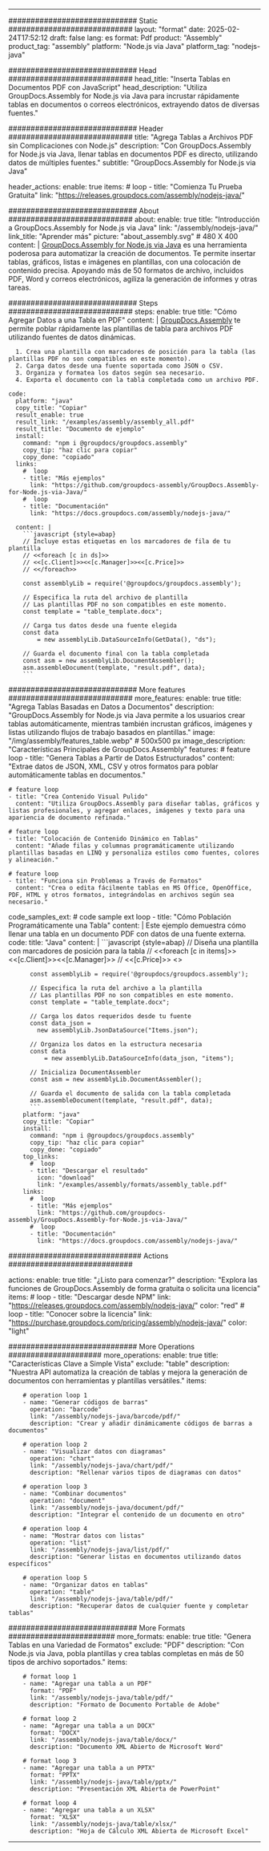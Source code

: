



---
############################# Static ############################
layout: "format"
date:  2025-02-24T17:52:12
draft: false
lang: es
format: Pdf
product: "Assembly"
product_tag: "assembly"
platform: "Node.js via Java"
platform_tag: "nodejs-java"

############################# Head ############################
head_title: "Inserta Tablas en Documentos PDF con JavaScript"
head_description: "Utiliza GroupDocs.Assembly for Node.js via Java para incrustar rápidamente tablas en documentos o correos electrónicos, extrayendo datos de diversas fuentes."

############################# Header ############################
title: "Agrega Tablas a Archivos PDF sin Complicaciones con Node.js" 
description: "Con GroupDocs.Assembly for Node.js via Java, llenar tablas en documentos PDF es directo, utilizando datos de múltiples fuentes."
subtitle: "GroupDocs.Assembly for Node.js via Java" 

header_actions:
  enable: true
  items:
    #  loop
    - title: "Comienza Tu Prueba Gratuita"
      link: "https://releases.groupdocs.com/assembly/nodejs-java/"
      
############################# About ############################
about:
    enable: true
    title: "Introducción a GroupDocs.Assembly for Node.js via Java"
    link: "/assembly/nodejs-java/"
    link_title: "Aprender más"
    picture: "about_assembly.svg" # 480 X 400
    content: |
       [GroupDocs.Assembly for Node.js via Java](/assembly/nodejs-java/) es una herramienta poderosa para automatizar la creación de documentos. Te permite insertar tablas, gráficos, listas e imágenes en plantillas, con una colocación de contenido precisa. Apoyando más de 50 formatos de archivo, incluidos PDF, Word y correos electrónicos, agiliza la generación de informes y otras tareas.

############################# Steps ############################
steps:
    enable: true
    title: "Cómo Agregar Datos a una Tabla en PDF"
    content: |
      [GroupDocs.Assembly](/assembly/nodejs-java/) te permite poblar rápidamente las plantillas de tabla para archivos PDF utilizando fuentes de datos dinámicas.
      
      1. Crea una plantilla con marcadores de posición para la tabla (las plantillas PDF no son compatibles en este momento).
      2. Carga datos desde una fuente soportada como JSON o CSV.
      3. Organiza y formatea los datos según sea necesario.
      4. Exporta el documento con la tabla completada como un archivo PDF.
   
    code:
      platform: "java"
      copy_title: "Copiar"
      result_enable: true
      result_link: "/examples/assembly/assembly_all.pdf"
      result_title: "Documento de ejemplo"
      install:
        command: "npm i @groupdocs/groupdocs.assembly"
        copy_tip: "haz clic para copiar"
        copy_done: "copiado"
      links:
        #  loop
        - title: "Más ejemplos"
          link: "https://github.com/groupdocs-assembly/GroupDocs.Assembly-for-Node.js-via-Java/"
        #  loop
        - title: "Documentación"
          link: "https://docs.groupdocs.com/assembly/nodejs-java/"
          
      content: |
        ```javascript {style=abap}
        // Incluye estas etiquetas en los marcadores de fila de tu plantilla
        // <<foreach [c in ds]>>
        // <<[c.Client]>><<[c.Manager]>><<[c.Price]>>
        // <</foreach>>
    
        const assemblyLib = require('@groupdocs/groupdocs.assembly');

        // Especifica la ruta del archivo de plantilla
        // Las plantillas PDF no son compatibles en este momento.
        const template = "table_template.docx";

        // Carga tus datos desde una fuente elegida
        const data 
            = new assemblyLib.DataSourceInfo(GetData(), "ds");

        // Guarda el documento final con la tabla completada
        const asm = new assemblyLib.DocumentAssembler();
        asm.assembleDocument(template, "result.pdf", data);
        ```           

############################# More features ############################
more_features:
  enable: true
  title: "Agrega Tablas Basadas en Datos a Documentos"
  description: "GroupDocs.Assembly for Node.js via Java permite a los usuarios crear tablas automáticamente, mientras también incrustan gráficos, imágenes y listas utilizando flujos de trabajo basados en plantillas."
  image: "/img/assembly/features_table.webp" # 500x500 px
  image_description: "Características Principales de GroupDocs.Assembly"
  features:
    # feature loop
    - title: "Genera Tablas a Partir de Datos Estructurados"
      content: "Extrae datos de JSON, XML, CSV y otros formatos para poblar automáticamente tablas en documentos."

    # feature loop
    - title: "Crea Contenido Visual Pulido"
      content: "Utiliza GroupDocs.Assembly para diseñar tablas, gráficos y listas profesionales, y agregar enlaces, imágenes y texto para una apariencia de documento refinada."

    # feature loop
    - title: "Colocación de Contenido Dinámico en Tablas"
      content: "Añade filas y columnas programáticamente utilizando plantillas basadas en LINQ y personaliza estilos como fuentes, colores y alineación."

    # feature loop
    - title: "Funciona sin Problemas a Través de Formatos"
      content: "Crea o edita fácilmente tablas en MS Office, OpenOffice, PDF, HTML y otros formatos, integrándolas en archivos según sea necesario."
      
  code_samples_ext:
    # code sample ext loop
    - title: "Cómo Población Programáticamente una Tabla"
      content: |
        Este ejemplo demuestra cómo llenar una tabla en un documento PDF con datos de una fuente externa.
      code:
        title: "Java"
        content: |
          ```javascript {style=abap}
          // Diseña una plantilla con marcadores de posición para la tabla
          // <<foreach [c in items]>> <<[c.Client]>><<[c.Manager]>>
          //  <<[c.Price]>> <</foreach>>
          
          const assemblyLib = require('@groupdocs/groupdocs.assembly');

          // Especifica la ruta del archivo a la plantilla
          // Las plantillas PDF no son compatibles en este momento.
          const template = "table_template.docx";

          // Carga los datos requeridos desde tu fuente
          const data_json = 
            new assemblyLib.JsonDataSource("Items.json");

          // Organiza los datos en la estructura necesaria
          const data 
              = new assemblyLib.DataSourceInfo(data_json, "items");

          // Inicializa DocumentAssembler
          const asm = new assemblyLib.DocumentAssembler();

          // Guarda el documento de salida con la tabla completada
          asm.assembleDocument(template, "result.pdf", data);
          ```
        platform: "java"
        copy_title: "Copiar"
        install:
          command: "npm i @groupdocs/groupdocs.assembly"
          copy_tip: "haz clic para copiar"
          copy_done: "copiado"
        top_links:
          #  loop
          - title: "Descargar el resultado"
            icon: "download"
            link: "/examples/assembly/formats/assembly_table.pdf"
        links:
          #  loop
          - title: "Más ejemplos"
            link: "https://github.com/groupdocs-assembly/GroupDocs.Assembly-for-Node.js-via-Java/"
          #  loop
          - title: "Documentación"
            link: "https://docs.groupdocs.com/assembly/nodejs-java/"
            

            


############################## Actions ############################

actions:
  enable: true
  title: "¿Listo para comenzar?"
  description: "Explora las funciones de GroupDocs.Assembly de forma gratuita o solicita una licencia"
  items:
    #  loop
    - title: "Descargar desde NPM"
      link: "https://releases.groupdocs.com/assembly/nodejs-java/"
      color: "red"
        #  loop
    - title: "Conocer sobre la licencia"
      link: "https://purchase.groupdocs.com/pricing/assembly/nodejs-java/"
      color: "light"


############################# More Operations #####################
more_operations:
    enable: true
    title: "Características Clave a Simple Vista"
    exclude: "table"
    description: "Nuestra API automatiza la creación de tablas y mejora la generación de documentos con herramientas y plantillas versátiles."
    items: 
          
        # operation loop 1
        - name: "Generar códigos de barras"
          operation: "barcode"
          link: "/assembly/nodejs-java/barcode/pdf/"
          description: "Crear y añadir dinámicamente códigos de barras a documentos"

        # operation loop 2
        - name: "Visualizar datos con diagramas"
          operation: "chart"
          link: "/assembly/nodejs-java/chart/pdf/"
          description: "Rellenar varios tipos de diagramas con datos"

        # operation loop 3
        - name: "Combinar documentos"
          operation: "document"
          link: "/assembly/nodejs-java/document/pdf/"
          description: "Integrar el contenido de un documento en otro"

        # operation loop 4
        - name: "Mostrar datos con listas"
          operation: "list"
          link: "/assembly/nodejs-java/list/pdf/"
          description: "Generar listas en documentos utilizando datos específicos"

        # operation loop 5
        - name: "Organizar datos en tablas"
          operation: "table"
          link: "/assembly/nodejs-java/table/pdf/"
          description: "Recuperar datos de cualquier fuente y completar tablas"
         
          
############################# More Formats ########################
more_formats:
    enable: true
    title: "Genera Tablas en una Variedad de Formatos"
    exclude: "PDF"
    description: "Con Node.js via Java, pobla plantillas y crea tablas completas en más de 50 tipos de archivo soportados."
    items: 
          
        # format loop 1
        - name: "Agregar una tabla a un PDF"
          format: "PDF"
          link: "/assembly/nodejs-java/table/pdf/"
          description: "Formato de Documento Portable de Adobe"
          
        # format loop 2
        - name: "Agregar una tabla a un DOCX"
          format: "DOCX"
          link: "/assembly/nodejs-java/table/docx/"
          description: "Documento XML Abierto de Microsoft Word"
          
        # format loop 3
        - name: "Agregar una tabla a un PPTX"
          format: "PPTX"
          link: "/assembly/nodejs-java/table/pptx/"
          description: "Presentación XML Abierta de PowerPoint"
          
        # format loop 4
        - name: "Agregar una tabla a un XLSX"
          format: "XLSX"
          link: "/assembly/nodejs-java/table/xlsx/"
          description: "Hoja de Cálculo XML Abierta de Microsoft Excel"


          

---